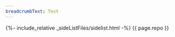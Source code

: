 ```yaml
---
breadcrumbText: Test
---
```


{%- include_relative _sideListFiles/sidelist.html -%}
{{ page.repo }}
